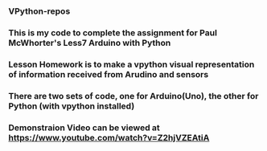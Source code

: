 ### VPython-repos
### This is my code to complete the assignment for Paul McWhorter's Less7 Arduino with Python
### Lesson Homework is to make a vpython visual representation of information received from Arudino and sensors
### There are two sets of code, one for Arduino(Uno), the other for Python (with vpython installed)
### Demonstraion Video can be viewed at https://www.youtube.com/watch?v=Z2hjVZEAtiA
